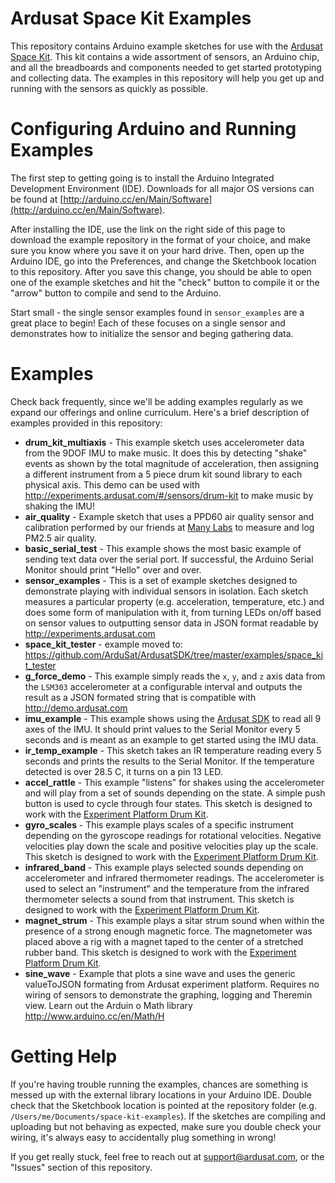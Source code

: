 Ardusat Space Kit Examples
==========================

This repository contains Arduino example sketches for use with the 
[Ardusat Space Kit](http://www.ardusat.com/products). This kit contains a wide assortment of
sensors, an Arduino chip, and all the breadboards and components needed to get started prototyping
and collecting data. The examples in this repository will help you get up and running with the
sensors as quickly as possible.

# Configuring Arduino and Running Examples

The first step to getting going is to install the Arduino Integrated Development Environment (IDE).
Downloads for all major OS versions can be found at
[http://arduino.cc/en/Main/Software](http://arduino.cc/en/Main/Software).

After installing the IDE, use the link on the right side of this page to download the example
repository in the format of your choice, and make sure you know where you save it on your hard
drive. Then, open up the Arduino IDE, go into the Preferences, and change the Sketchbook location to
this repository. After you save this change, you should be able to open one of the example sketches
and hit the "check" button to compile it or the "arrow" button to compile and send to the Arduino.

Start small - the single sensor examples found in `sensor_examples` are a great place to begin! Each
of these focuses on a single sensor and demonstrates how to initialize the sensor and beging gathering
data.

# Examples

Check back frequently, since we'll be adding examples regularly as we expand our offerings and
online curriculum. Here's a brief description of examples provided in this repository:

- **drum_kit_multiaxis** - This example sketch uses accelerometer data from the 9DOF IMU to make
    music. It does this by detecting "shake" events as shown by the total magnitude of acceleration,
    then assigning a different instrument from a 5 piece drum kit sound library to each physical
    axis. This demo can be used with <http://experiments.ardusat.com/#/sensors/drum-kit> to make
    music by shaking the IMU!
- **air_quality** - Example sketch that uses a PPD60 air quality sensor and calibration performed by
    our friends at [Many Labs](http://www.manylabs.org/) to measure and log PM2.5 air quality.
- **basic_serial_test** - This example shows the most basic example of sending text data over the
    serial port. If successful, the Arduino Serial Monitor should print "Hello" over and over.
- **sensor_examples** - This is a set of example sketches designed to demonstrate playing with individual
    sensors in isolation. Each sketch measures a particular property (e.g. acceleration, temperature, etc.)
    and does some form of manipulation with it, from turning LEDs on/off based on sensor values to 
    outputting sensor data in JSON format readable by <http://experiments.ardusat.com>
- **space_kit_tester** - example moved to: <https://github.com/ArduSat/ArdusatSDK/tree/master/examples/space_kit_tester>
- **g_force_demo** - This example simply reads the `x`, `y`, and `z` axis data from the `LSM303`
    accelerometer at a configurable interval and outputs the result as a JSON formated string that
    is compatible with <http://demo.ardusat.com>
- **imu_example** - This example shows using the [Ardusat SDK](http://github.com/ArduSat/ArduSatSDK)
    to read all 9 axes of the IMU. It should print values to the Serial Monitor every 5 seconds and 
    is meant as an example to get started using the IMU data.
- **ir_temp_example** - This sketch takes an IR temperature reading every 5 seconds and prints the 
    results to the Serial Monitor. If the temperature detected is over 28.5 C, it turns on a pin 13
    LED.
- **accel_rattle** - This example "listens" for shakes using the accelerometer and will play from a
    set of sounds depending on the state. A simple push button is used to cycle through four states.
    This sketch is designed to work with the
    [Experiment Platform Drum Kit](http://experiments.ardusat.com/#/sensors/drum-kit).
- **gyro_scales** - This example plays scales of a specific instrument depending on the gyroscope
    readings for rotational velocities. Negative velocities play down the scale and positive velocities
    play up the scale. This sketch is designed to work with the
    [Experiment Platform Drum Kit](http://experiments.ardusat.com/#/sensors/drum-kit).
- **infrared_band** - This example plays selected sounds depending on accelerometer and infrared
    thermometer readings. The accelerometer is used to select an "instrument" and the temperature from
    the infrared thermometer selects a sound from that instrument. This sketch is designed to work with
    the [Experiment Platform Drum Kit](http://experiments.ardusat.com/#/sensors/drum-kit).
- **magnet_strum** - This example plays a sitar strum sound when within the presence of a strong enough
    magnetic force. The magnetometer was placed above a rig with a magnet taped to the center of a
    stretched rubber band. This sketch is designed to work with the
    [Experiment Platform Drum Kit](http://experiments.ardusat.com/#/sensors/drum-kit).
- **sine_wave** - Example that plots a sine wave and uses the generic valueToJSON formating from Ardusat experiment platform.  Requires no wiring of sensors to demonstrate the graphing, logging and Theremin view.  Learn out the Arduin    o Math library <http://www.arduino.cc/en/Math/H>

# Getting Help

If you're having trouble running the examples, chances are something is messed up with the external
library locations in your Arduino IDE. Double check that the Sketchbook location is pointed at the
repository folder (e.g. `/Users/me/Documents/space-kit-examples`). If the sketches are compiling and
uploading but not behaving as expected, make sure you double check your wiring, it's always easy to
accidentally plug something in wrong!

If you get really stuck, feel free to reach out at <support@ardusat.com>, or the "Issues" section of
this repository.
